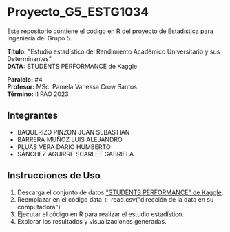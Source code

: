 # Proyecto_G5_ESTG1034

Este repositorio contiene el código en R del proyecto de Estadística para Ingeniería del Grupo 5.

**Título:** "Estudio estadístico del Rendimiento Académico Universitario y sus Determinantes”  
**DATA:** STUDENTS PERFORMANCE de Kaggle

**Paralelo:** #4  
**Profesor:** MSc. Pamela Vanessa Crow Santos  
**Término:** II PAO 2023

## Integrantes

- BAQUERIZO PINZON JUAN SEBASTIAN
- BARRERA MUÑOZ LUIS ALEJANDRO
- PLUAS VERA DARIO HUMBERTO
- SÁNCHEZ AGUIRRE SCARLET GABRIELA


## Instrucciones de Uso

1. Descarga el conjunto de datos ["STUDENTS PERFORMANCE" de Kaggle](https://www.kaggle.com/datasets/spscientist/students-performance-in-exams).
2. Reemplazar en el código data <- read.csv("dirección de la data en su computadora")
3. Ejecutar el código en R para realizar el estudio estadístico.
4. Explorar los resultados y visualizaciones generadas.



